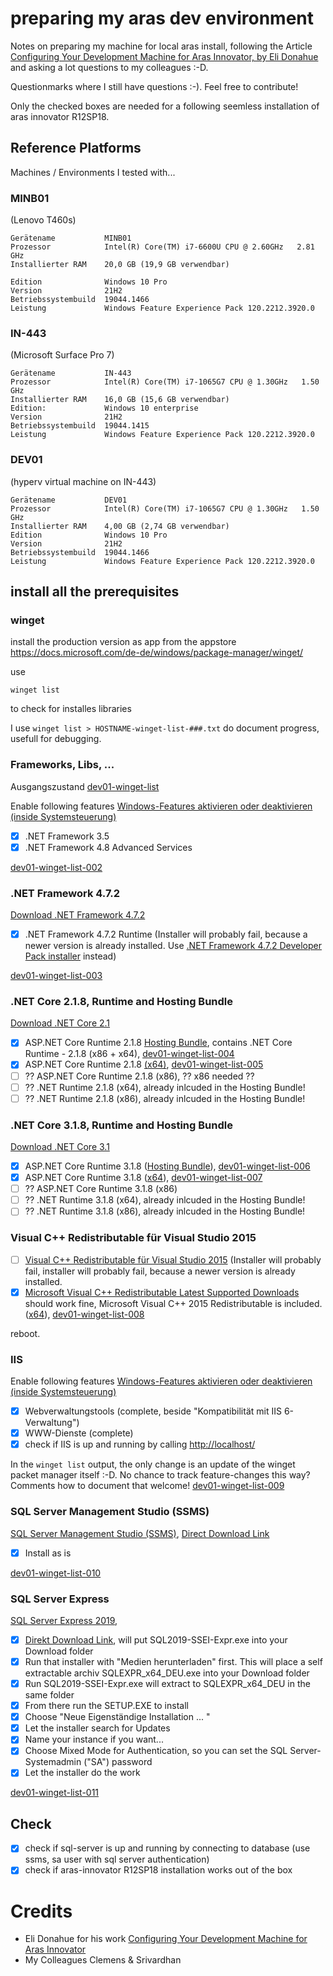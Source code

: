 # preparing my aras dev environment

Notes on preparing my machine for local aras install, following the Article [Configuring Your Development Machine for Aras Innovator, by Eli Donahue](https://community.aras.com/b/english/posts/configuring-your-development-machine-for-aras-innovator) and asking a lot questions to my colleagues :-D.

Questionmarks where I still have questions :-). Feel free to contribute!

Only the checked boxes are needed for a following seemless installation of aras innovator R12SP18.

## Reference Platforms 
Machines / Environments I tested with...

### MINB01 
(Lenovo T460s)
```
Gerätename           MINB01
Prozessor            Intel(R) Core(TM) i7-6600U CPU @ 2.60GHz   2.81 GHz
Installierter RAM    20,0 GB (19,9 GB verwendbar)

Edition              Windows 10 Pro
Version              21H2
Betriebssystembuild  19044.1466
Leistung             Windows Feature Experience Pack 120.2212.3920.0
```

### IN-443 
(Microsoft Surface Pro 7)
```
Gerätename           IN-443
Prozessor            Intel(R) Core(TM) i7-1065G7 CPU @ 1.30GHz   1.50 GHz
Installierter RAM    16,0 GB (15,6 GB verwendbar)
Edition:             Windows 10 enterprise
Version              21H2
Betriebssystembuild  19044.1415
Leistung             Windows Feature Experience Pack 120.2212.3920.0
```

### DEV01 
(hyperv virtual machine on IN-443)
```
Gerätename           DEV01
Prozessor            Intel(R) Core(TM) i7-1065G7 CPU @ 1.30GHz   1.50 GHz
Installierter RAM    4,00 GB (2,74 GB verwendbar)
Edition              Windows 10 Pro
Version              21H2
Betriebssystembuild  19044.1466
Leistung             Windows Feature Experience Pack 120.2212.3920.0
```

## install all the prerequisites

### winget
install the production version as app from the appstore
https://docs.microsoft.com/de-de/windows/package-manager/winget/

use
```
winget list
```
to check for installes libraries

I use `winget list > HOSTNAME-winget-list-###.txt` do document progress, usefull for debugging.

### Frameworks, Libs, ...
Ausgangszustand [dev01-winget-list](dev01-winget-list-001.txt)

Enable following features [Windows-Features aktivieren oder deaktivieren (inside Systemsteuerung)](windows-features-dotnet.png)
- [x] .NET Framework 3.5
- [x] .NET Framework 4.8 Advanced Services

[dev01-winget-list-002](dev01-winget-list-002.txt)

### .NET Framework 4.7.2
[Download .NET Framework 4.7.2](https://dotnet.microsoft.com/en-us/download/dotnet-framework/net472)
- [x] .NET Framework 4.7.2 Runtime (Installer will probably fail, because a newer version is already installed. Use [.NET Framework 4.7.2 Developer Pack installer](https://dotnet.microsoft.com/en-us/download/dotnet-framework/thank-you/net472-developer-pack-offline-installer) instead)

[dev01-winget-list-003](dev01-winget-list-003.txt)


### .NET Core 2.1.8, Runtime and Hosting Bundle
[Download .NET Core 2.1](https://dotnet.microsoft.com/en-us/download/dotnet/2.1)
- [x] ASP.NET Core Runtime 2.1.8 [Hosting Bundle](https://dotnet.microsoft.com/en-us/download/dotnet/thank-you/runtime-aspnetcore-2.1.8-windows-hosting-bundle-installer),  contains .NET Core Runtime - 2.1.8 (x86 + x64), [dev01-winget-list-004](dev01-winget-list-004.txt)
- [x] ASP.NET Core Runtime 2.1.8 [(x64)](https://dotnet.microsoft.com/en-us/download/dotnet/thank-you/runtime-aspnetcore-2.1.8-windows-x64-installer), [dev01-winget-list-005](dev01-winget-list-005.txt)
- [ ] ?? ASP.NET Core Runtime 2.1.8 (x86), ?? x86 needed ??
- [ ] ?? .NET Runtime 2.1.8 (x64), already inlcuded in the Hosting Bundle!
- [ ] ?? .NET Runtime 2.1.8 (x86), already inlcuded in the Hosting Bundle!

### .NET Core 3.1.8, Runtime and Hosting Bundle
[Download .NET Core 3.1](https://dotnet.microsoft.com/en-us/download/dotnet/3.1)
- [x] ASP.NET Core Runtime 3.1.8 ([Hosting Bundle](https://dotnet.microsoft.com/en-us/download/dotnet/thank-you/runtime-aspnetcore-3.1.8-windows-hosting-bundle-installer)),  [dev01-winget-list-006](dev01-winget-list-006.txt)
- [x] ASP.NET Core Runtime 3.1.8 ([x64](https://dotnet.microsoft.com/en-us/download/dotnet/thank-you/runtime-aspnetcore-3.1.8-windows-x64-installer)), [dev01-winget-list-007](dev01-winget-list-007.txt)
- [ ] ?? ASP.NET Core Runtime 3.1.8 (x86)
- [ ] ?? .NET Runtime 3.1.8 (x64), already inlcuded in the Hosting Bundle!
- [ ] ?? .NET Runtime 3.1.8 (x86), already inlcuded in the Hosting Bundle!

### Visual C++ Redistributable für Visual Studio 2015 
- [ ] [Visual C++ Redistributable für Visual Studio 2015](https://www.microsoft.com/de-de/download/confirmation.aspx?id=48145) (Installer will probably fail, installer will probably fail, because a newer version is already installed.
- [x] [Microsoft Visual C++ Redistributable Latest Supported Downloads](https://docs.microsoft.com/en-us/cpp/windows/latest-supported-vc-redist) should work fine, Microsoft Visual C++ 2015 Redistributable is included. ([x64](https://aka.ms/vs/17/release/vc_redist.x64.exe)), [dev01-winget-list-008](dev01-winget-list-008.txt)

reboot.

### IIS
Enable following features [Windows-Features aktivieren oder deaktivieren (inside Systemsteuerung)](windows-features-iis.png)
- [x] Webverwaltungstools (complete, beside "Kompatibilität mit IIS 6-Verwaltung")
- [x] WWW-Dienste (complete) 
- [x] check if IIS is up and running by calling [http://localhost/](http://localhost/)

In the `winget list` output, the only change is an update of the winget packet manager itself :-D. No chance to track feature-changes this way? Comments how to document that welcome! [dev01-winget-list-009](dev01-winget-list-009.txt)

### SQL Server Management Studio (SSMS)
[SQL Server Management Studio (SSMS)](https://docs.microsoft.com/de-de/sql/ssms/sql-server-management-studio-ssms?view=sql-server-ver15), [Direct Download Link](https://aka.ms/ssmsfullsetup)
- [x] Install as is
 
 [dev01-winget-list-010](dev01-winget-list-010.txt)
 
### SQL Server Express
[SQL Server Express 2019](https://www.microsoft.com/de-de/sql-server/sql-server-downloads), 
- [x] [Direkt Download Link](https://go.microsoft.com/fwlink/?linkid=866658), will put SQL2019-SSEI-Expr.exe into your Download folder
- [x] Run that installer with "Medien herunterladen" first. This will place a self extractable archiv SQLEXPR_x64_DEU.exe into your Download folder
- [x] Run SQL2019-SSEI-Expr.exe will extract to SQLEXPR_x64_DEU in the same folder
- [x] From there run the SETUP.EXE to install
- [x] Choose "Neue Eigenständige Installation ... "
- [x] Let the installer search for Updates
- [x] Name your instance if you want...
- [x] Choose Mixed Mode for Authentication, so you can set the SQL Server-Systemadmin ("SA") password
- [x] Let the installer do the work

 [dev01-winget-list-011](dev01-winget-list-011.txt)

## Check
- [x] check if sql-server is up and running by connecting to database (use ssms, sa user with sql server authentication)
- [x] check if aras-innovator R12SP18 installation works out of the box

# Credits
- Eli Donahue for his work [Configuring Your Development Machine for Aras Innovator](https://community.aras.com/b/english/posts/configuring-your-development-machine-for-aras-innovator)
- My Colleagues Clemens & Srivardhan
